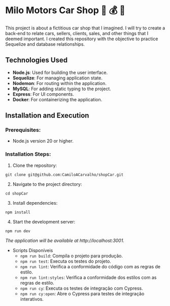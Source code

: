 # Milo Motors Car Shop 🚗 💰 🚙
This project is about a fictitious car shop that I imagined. I will try to create a back-end to relate cars, sellers, clients, sales, and other things that I deemed important. I created this repository with the objective to practice Sequelize and database relationships.

## Technologies Used

- **Node.js**: Used for building the user interface.
- **Sequelize**: For managing application state.
- **Nodemon**: For routing within the application.
- **MySQL**: For adding static typing to the project.
- **Express**: For UI components.
- **Docker**: For containerizing the application.

  
## Installation and Execution

### Prerequisites:

- Node.js version 20 or higher.

### Installation Steps:

  1. Clone the repository:

    git clone git@github.com:CamiloACarvalho/shopCar.git

  2. Navigate to the project directory:

    cd shopCar

  3. Install dependencies:

    npm install

  4. Start the development server:

    npm run dev

  _The application will be available at http://localhost:3001._

  -  Scripts Disponíveis
      -  `npm run build`: Compila o projeto para produção.
      -  `npm run test`: Executa os testes do projeto.
      -  `npm run lint`: Verifica a conformidade do código com as regras de estilo.
      -  `npm run lint:styles`: Verifica a conformidade dos estilos com as regras de estilo.
      -  `npm run cy`: Executa os testes de integração com Cypress.
      -  `npm run cy:open`: Abre o Cypress para testes de integração interativos.
